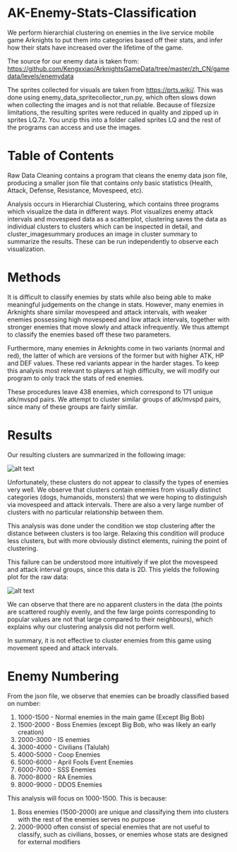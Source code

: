 # AK-Enemy-Stats-Classification
We perform hierarchial clustering on enemies in the live service mobile game Arknights to put them into categories based off their stats, and infer how their stats have increased over the lifetime of the game.

The source for our enemy data is taken from: https://github.com/Kengxxiao/ArknightsGameData/tree/master/zh_CN/gamedata/levels/enemydata

The sprites collected for visuals are taken from https://prts.wiki/. This was done using enemy_data_spritecollector_run.py, which often slows down when collecting the images and is not that reliable. Because of filezsize limitations, the resulting sprites were reduced in quality and zipped up in sprites LQ.7z. You unzip this into a folder called sprites LQ and the rest of the programs can access and use the images.

# Table of Contents

Raw Data Cleaning contains a program that cleans the enemy data json file, producing a smaller json file that contains only basic statistics (Health, Attack, Defense, Resistance, Movespeed, etc). 

Analysis occurs in Hierarchial Clustering, which contains three programs which visualize the data in different ways. Plot visualizes enemy attack intervals and movespeed data as a scatterplot, clustering saves the data as individual clusters to clusters which can be inspected in detail, and cluster_imagesummary produces an image in cluster summary to summarize the results. These can be run independently to observe each visualization.

# Methods

It is difficult to classify enemies by stats while also being able to make meaningful judgements on the change in stats. However, many enemies in Arknights share similar movespeed and attack intervals, with weaker enemies possessing high movespeed and low attack intervals, together with stronger enemies that move slowly and attack infrequently. We thus attempt to classify the enemies based off these two parameters.

Furthermore, many enemies in Arknights come in two variants (normal and red), the latter of which are versions of the former but with higher ATK, HP and DEF values. These red variants appear in the harder stages. To keep this analysis most relevant to players at high difficulty, we will modify our program to only track the stats of red enemies.

These procedures leave 438 enemies, which correspond to 171 unique atk/mvspd pairs. We attempt to cluster similar groups of atk/mvspd pairs, since many of these groups are fairly similar.

# Results

Our resulting clusters are summarized in the following image:

![alt text](https://raw.githubusercontent.com/RaymondFanGit/AK-Enemy-Stats-Classification/Update/Hierarchial%20Clustering/cluster_summary/Cluster%20Summary%20Fin.png)

Unfortunately, these clusters do not appear to classify the types of enemies very well. We observe that clusters contain enemies from visually distinct categories (dogs, humanoids, monsters) that we were hoping to distinguish via movespeed and attack intervals. There are also a very large number of clusters with no particular relationship between them.

This analysis was done under the condition we stop clustering after the distance between clusters is too large. Relaxing this condition will produce less clusters, but with more obviously distinct elements, ruining the point of clustering.

This failure can be understood more intuitively if we plot the movespeed and attack interval groups, since this data is 2D. This yields the following plot for the raw data:

![alt text](https://raw.githubusercontent.com/RaymondFanGit/AK-Enemy-Stats-Classification/Update/Hierarchial%20Clustering/Arknights%20Enemy%20Stats%20Scatterplot.png)

We can observe that there are no apparent clusters in the data (the points are scattered roughly evenly, and the few large points corresponding to popular values are not that large compared to their neighbours), which explains why our clustering analysis did not perform well.

In summary, it is not effective to cluster enemies from this game using movement speed and attack intervals.

# Enemy Numbering

From the json file, we observe that enemies can be broadly classified based on number:

1. 1000-1500 - Normal enemies in the main game (Except Big Bob)
2. 1500-2000 - Boss Enemies (except Big Bob, who was likely an early creation)
3. 2000-3000 - IS enemies
4. 3000-4000 - Civilians (Talulah)
5. 4000-5000 - Coop Enemies
6. 5000-6000 - April Fools Event Enemies
7. 6000-7000 - SSS Enemies
8. 7000-8000 - RA Enemies
9. 8000-9000 - DDOS Enemies

This analysis will focus on 1000-1500. This is because:
1. Boss enemies (1500-2000) are unique and classifying them into clusters with the rest of the enemies serves no purpose
2. 2000-9000 often consist of special enemies that are not useful to classify, such as civilians, bosses, or enemies whose stats are designed for external modifiers
